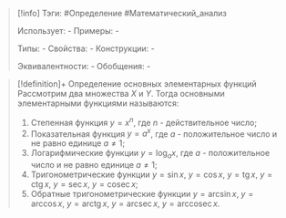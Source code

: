 > [!info]
> Тэги: #Определение #Математический_анализ   
> 
> Использует: *-*
> Примеры: *-*
> 
> Типы: *-*
> Свойства: *-*
> Конструкции: *-*
> 
> Эквивалентности: *-*
> Обобщения: *-*

> [!definition]+ Определение основныx элементарныx функций
> Рассмотрим два множества $X$ и $Y$. Тогда основными элементарными функциями называются:
> 1. Степенная функция $y= x^n$, где $n$ - действительное число;
> 2. Показательная функция $y = a^x$, где $a$ - положительное число и не равно единице $a \not= 1$;
> 3. Логарифмические функции $y =\log_a x$, где $a$ - положительное число и не равно единице $a \not= 1$;
> 4. Тригонометрические функции $y = \sin x$, $y = \cos x$, $y = \operatorname{tg} x$, $y = \operatorname{ctg} x$, $y= \sec x$, $y = \operatorname{cosec} x$;
> 5. Обратные тригонометрические функции $y = \arcsin x$, $y = \arccos x$, $y = \operatorname{arctg} x$, $y = \operatorname{arcsec} x$, $y = \operatorname{arccosec} x$.
